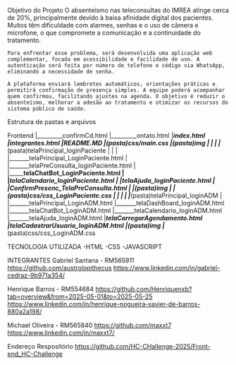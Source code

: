 

Objetivo do Projeto
    O absenteísmo nas teleconsultas do IMREA atinge cerca de 20%, principalmente devido à baixa afinidade digital dos pacientes. Muitos têm dificuldade com alarmes, senhas e o uso de câmera e microfone, o que compromete a comunicação e a continuidade do tratamento.

    Para enfrentar esse problema, será desenvolvida uma aplicação web complementar, focada em acessibilidade e facilidade de uso. A autenticação será feita por número de telefone e código via WhatsApp, eliminando a necessidade de senha.

    A plataforma enviará lembretes automáticos, orientações práticas e permitirá confirmação de presença simples. A equipe poderá acompanhar quem confirmou, facilitando ajustes na agenda. O objetivo é reduzir o absenteísmo, melhorar a adesão ao tratamento e otimizar os recursos do sistema público de saúde.




Estrutura de pastas e arquivos

Frontend
|_________confirmCd.html
|_________ontato.html
|_________index.html
|_________integrantes.html
|_________README.MD
|_________(pasta)css/main.css
|_________(pasta)img
|
|
|
|_________(pasta)telaPrincipal_loginPaciente
|                       |
|                       |_______telaPrincipal_LoginPaciente.html
|                       |_______telaPreConsulta_loginPaciente.html
|                       |_______telaChatBot_LoginPaciente.html
|                       |_______telaCalendario_loginPaciente.html
|                       |_______telaAjuda_loginPaciente.html
|                       |_______ConfirmPresenc_TelaPreConsulta.html
|                       |_______(pasta)img
|                       |_______(pasta)css/css_LoginPaciente.css
|
|
|
|
|_________(pasta)telaPrincipal_loginADM
                        |
                        |_______telaPrincipal_LoginADM.html
                        |_______telaDashBoard_loginADM.html
                        |_______telaChatBot_LoginADM.html
                        |_______telaCalendario_loginADM.html
                        |_______telaAjuda_loginADM.html
                        |_______telaCarregarAgendamento.html
                        |_______telaCadastrarUsuario_loginADM.html
                        |_______(pasta)img
                        |_______(pasta)css/css_LoginADM.css

TECNOLOGIA UTILIZADA
-HTML
-CSS
-JAVASCRIPT


INTEGRANTES
Gabriel Santana - RM565911
https://github.com/austrolopithecus
https://www.linkedin.com/in/gabriel-cedraz-9b971a354/


Henrique Barros - RM554684
https://github.com/Henriquenxb?tab=overview&from=2025-05-01&to=2025-05-25
https://www.linkedin.com/in/henrique-nogueira-xavier-de-barros-880a2a198/


Michael Oliveira - RM565840
https://github.com/maxxt7
https://www.linkedin.com/in/maxxt7/


Endereço Respositório
https://github.com/HC-CHallenge-2025/Front-end_HC-Challenge
